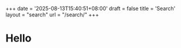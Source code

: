 +++
date = '2025-08-13T15:40:51+08:00'
draft = false
title = 'Search'
layout = "search"
url = "/search/"
+++

# Hello